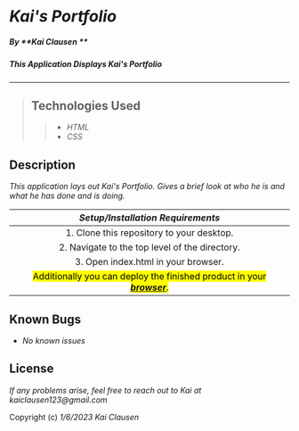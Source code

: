 # _Kai's Portfolio_

##### By _**Kai Clausen **_

##### _This Application Displays Kai's Portfolio_  

---

>## Technologies Used
>
>>* _HTML_
>>* _CSS_

## Description

_This application lays out Kai's Portfolio. Gives a brief look at who he is and what he has done and is doing._

| ***Setup/Installation Requirements*** |
| :---------------: |
| 1. Clone this repository to your desktop. |
| 2. Navigate to the top level of the directory. |
| 3. Open index.html in your browser. |
| <mark>Additionally  you can deploy the finished product in your ***[browser](https://kaisama92.github.io/Portfolio/)***.</mark> |

## Known Bugs

* _No known issues_

## License

_If any problems arise, feel free to reach out to Kai at kaiclausen123@gmail.com_

Copyright (c) _1/6/2023_ _Kai Clausen_